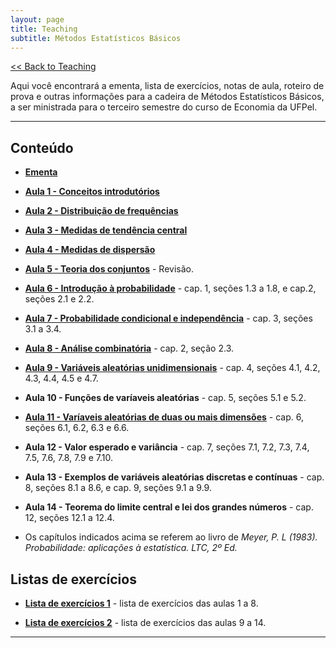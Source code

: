 ```yaml
---
layout: page
title: Teaching
subtitle: Métodos Estatísticos Básicos
---
```


[<< Back to Teaching](/teaching)

Aqui você encontrará a ementa, lista de exercícios, notas de aula, roteiro de prova e outras informações para a cadeira de Métodos Estatísticos Básicos, a ser ministrada para o terceiro semestre do curso de Economia da UFPel.

---

## Conteúdo

- **[Ementa](/files/basicstat.pdf)**

- **[Aula 1 - Conceitos introdutórios](/files/1-stat.pdf)**

- **[Aula 2 - Distribuição de frequências](/files/2-stat.pdf)**

- **[Aula 3 - Medidas de tendência central](/files/3-stat.pdf)**

- **[Aula 4 - Medidas de dispersão](/files/4-stat.pdf)**

- **[Aula 5 - Teoria dos conjuntos](/files/5-stat.pdf)** - Revisão.

- **[Aula 6 - Introdução à probabilidade](/files/6-stat.pdf)** - cap. 1, seções 1.3 a 1.8, e cap.2, seções 2.1 e 2.2. 

- **[Aula 7 - Probabilidade condicional e independência](/files/7-stat.pdf)** - cap. 3, seções 3.1 a 3.4.

- **[Aula 8 - Análise combinatória](/files/8-stat.pdf)** - cap. 2, seção 2.3.

- **[Aula 9 - Variáveis aleatórias unidimensionais](/files/9-stat.pdf)** - cap. 4, seções 4.1, 4.2, 4.3, 4.4, 4.5 e 4.7.

- **Aula 10 - Funções de varíaveis aleatórias** - cap. 5, seções 5.1 e 5.2.

- **[Aula 11 - Varíaveis aleatórias de duas ou mais dimensões](/files/11-stat.pdf)** - cap. 6, seções 6.1, 6.2, 6.3 e 6.6.

- **Aula 12 - Valor esperado e variância** - cap. 7, seções 7.1, 7.2, 7.3, 7.4, 7.5, 7.6, 7.8, 7.9 e 7.10.

- **Aula 13 - Exemplos de variáveis aleatórias discretas e contínuas** - cap. 8, seções 8.1 a 8.6, e cap. 9, seções 9.1 a 9.9.

- **Aula 14 - Teorema do limite central e lei dos grandes números** - cap. 12, seções 12.1 a 12.4.

* Os capítulos indicados acima se referem ao livro de *Meyer, P. L (1983). Probabilidade: aplicações à estatística. LTC, 2º Ed.*

## Listas de exercícios

- **[Lista de exercícios 1](/files/statexercicios1.pdf)** - lista de exercícios das aulas 1 a 8.

- **[Lista de exercícios 2](/files/statexercicios2.pdf)** - lista de exercícios das aulas 9 a 14.

---

